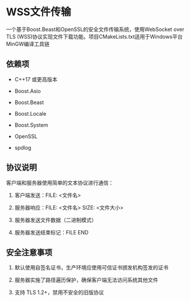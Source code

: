 # WSS文件传输
一个基于Boost.Beast和OpenSSL的安全文件传输系统，使用WebSocket over TLS (WSS)协议实现文件下载功能。项目CMakeLists.txt适用于Windows平台MinGW编译工具链

## 依赖项
- C++17 或更高版本

- Boost.Asio

- Boost.Beast

- Boost.Locale

- Boost.System

- OpenSSL

- spdlog

## 协议说明
客户端和服务器使用简单的文本协议进行通信：

1. 客户端发送：FILE: <文件名>

2. 服务器响应：FILE: <文件名> SIZE: <文件大小>

3. 服务器发送文件数据（二进制模式）

4. 服务器发送结束标记：FILE END

## 安全注意事项
1. 默认使用自签名证书，生产环境应使用可信证书颁发机构签发的证书

2. 服务器实施了路径遍历保护，确保客户端无法访问系统其他文件

3. 支持 TLS 1.2+，禁用不安全的旧版协议
